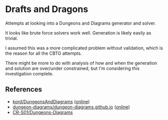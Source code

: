 Drafts and Dragons
===

Attempts at looking into a Dungeons and Diagrams generator and solver.

It looks like brute force solvers work well.
Generation is likely easily as trivial.

I assumed this was a more complicated problem without validation, which
is the reason for all the CBTG attempts.

There might be more to do with analysis of how and when the generation
and solution are over/under constrained, but I'm considering this investigation
complete.

References
---

* [kord/DungeonsAndDiagrams](https://github.com/kord/DungeonsAndDiagrams/blob/master/src/boardgen/ddBoardgen.ts) ([online](https://dandd.therestinmotion.com/))
* [dungeon-diagrams/dungeon-diagrams.github.io](https://github.com/dungeon-diagrams/dungeon-diagrams.github.io) ([online](https://dungeon-diagrams.github.io/))
* [CR-S01/Dungeons-Diagrams](https://github.com/CR-S01/Dungeons-Diagrams/tree/main)
